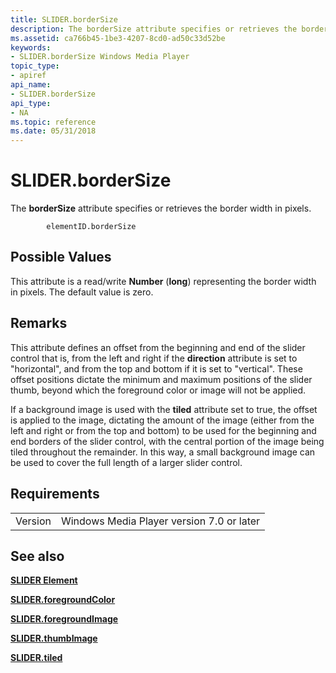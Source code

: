 ```yaml
---
title: SLIDER.borderSize
description: The borderSize attribute specifies or retrieves the border width in pixels.
ms.assetid: ca766b45-1be3-4207-8cd0-ad50c33d52be
keywords:
- SLIDER.borderSize Windows Media Player
topic_type:
- apiref
api_name:
- SLIDER.borderSize
api_type:
- NA
ms.topic: reference
ms.date: 05/31/2018
---
```


# SLIDER.borderSize

The **borderSize** attribute specifies or retrieves the border width in pixels.

``` syntax
        elementID.borderSize
```

## Possible Values

This attribute is a read/write **Number** (**long**) representing the border width in pixels. The default value is zero.

## Remarks

This attribute defines an offset from the beginning and end of the slider control that is, from the left and right if the **direction** attribute is set to "horizontal", and from the top and bottom if it is set to "vertical". These offset positions dictate the minimum and maximum positions of the slider thumb, beyond which the foreground color or image will not be applied.

If a background image is used with the **tiled** attribute set to true, the offset is applied to the image, dictating the amount of the image (either from the left and right or from the top and bottom) to be used for the beginning and end borders of the slider control, with the central portion of the image being tiled throughout the remainder. In this way, a small background image can be used to cover the full length of a larger slider control.

## Requirements



|                    |                                                      |
|--------------------|------------------------------------------------------|
| Version<br/> | Windows Media Player version 7.0 or later<br/> |



## See also

<dl> <dt>

[**SLIDER Element**](slider-element.md)
</dt> <dt>

[**SLIDER.foregroundColor**](slider-foregroundcolor.md)
</dt> <dt>

[**SLIDER.foregroundImage**](slider-foregroundimage.md)
</dt> <dt>

[**SLIDER.thumbImage**](slider-thumbimage.md)
</dt> <dt>

[**SLIDER.tiled**](slider-tiled.md)
</dt> </dl>

 

 





